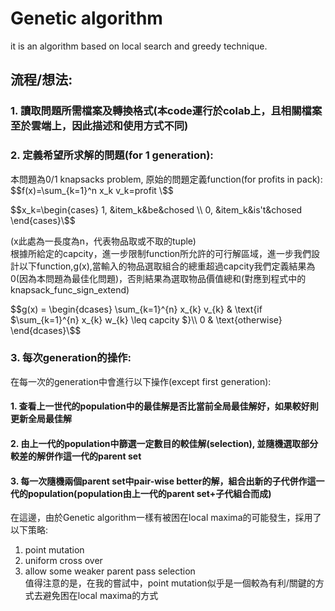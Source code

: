 # Genetic algorithm
it is an algorithm based on local search and greedy technique.
## 流程/想法:
### 1. 讀取問題所需檔案及轉換格式(本code運行於colab上，且相關檔案至於雲端上，因此描述和使用方式不同)
### 2. 定義希望所求解的問題(for 1 generation):
本問題為0/1 knapsacks problem, 原始的問題定義function(for profits in pack):
$$f(x)=\sum_{k=1}^n x_k v_k=profit \$$  



$$x_k=\begin{cases}
 1, &item_k&be&chosed \\
 0, &item_k&is't&chosed 
 \end{cases}\$$

 (x此處為一長度為n，代表物品取或不取的tuple)  
根據所給定的capcity，進一步限制function所允許的可行解區域，進一步我們設計以下function,g(x),當輸入的物品選取組合的總重超過capcity我們定義結果為0(因為本問題為最佳化問題)，否則結果為選取物品價值總和(對應到程式中的knapsack_func_sign_extend)   

$$g(x) = \begin{dcases}
    \sum_{k=1}^{n} x_{k} v_{k}  & \text{if $\sum_{k=1}^{n} x_{k} w_{k} \leq capcity $}\\
    0 & \text{otherwise}
\end{dcases}\$$

### 3. 每次generation的操作:
在每一次的generation中會進行以下操作(except first generation):
#### 1. 查看上一世代的population中的最佳解是否比當前全局最佳解好，如果較好則更新全局最佳解
#### 2. 由上一代的population中篩選一定數目的較佳解(selection), 並隨機選取部分較差的解併作這一代的parent set
#### 3. 每一次隨機兩個parent set中pair-wise better的解，組合出新的子代併作這一代的population(population由上一代的parent set+子代組合而成)

在這邊，由於Genetic algorithm一樣有被困在local maxima的可能發生，採用了以下策略:  
1. point mutation
2. uniform cross over
3. allow some weaker parent pass selection  
值得注意的是，在我的嘗試中，point mutation似乎是一個較為有利/關鍵的方式去避免困在local maxima的方式
